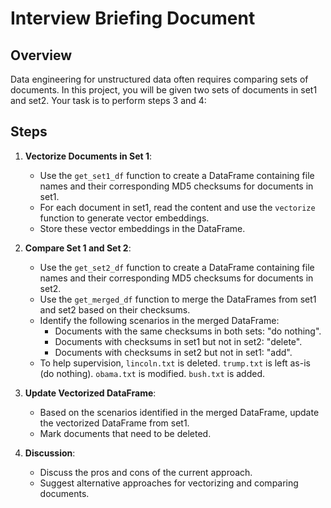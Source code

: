 # Interview Briefing Document

## Overview
Data engineering for unstructured data often requires comparing sets of documents. In this project, you will be given two sets of documents in set1 and set2. Your task is to perform steps 3 and 4:
## Steps

1. **Vectorize Documents in Set 1**:
    - Use the `get_set1_df` function to create a DataFrame containing file names and their corresponding MD5 checksums for documents in set1.
    - For each document in set1, read the content and use the `vectorize` function to generate vector embeddings.
    - Store these vector embeddings in the DataFrame.

2. **Compare Set 1 and Set 2**:
    - Use the `get_set2_df` function to create a DataFrame containing file names and their corresponding MD5 checksums for documents in set2.
    - Use the `get_merged_df` function to merge the DataFrames from set1 and set2 based on their checksums.
    - Identify the following scenarios in the merged DataFrame:
        - Documents with the same checksums in both sets: "do nothing".
        - Documents with checksums in set1 but not in set2: "delete".
        - Documents with checksums in set2 but not in set1: "add".
    - To help supervision, `lincoln.txt` is deleted. `trump.txt` is left as-is (do nothing). `obama.txt` is modified. `bush.txt` is added.

3. **Update Vectorized DataFrame**:
    - Based on the scenarios identified in the merged DataFrame, update the vectorized DataFrame from set1.
    - Mark documents that need to be deleted.

4. **Discussion**:
    - Discuss the pros and cons of the current approach.
    - Suggest alternative approaches for vectorizing and comparing documents.
